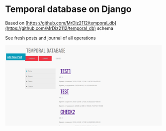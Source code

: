 # Temporal database on Django
Based on [https://github.com/MrDiz2112/temporal_db](https://github.com/MrDiz2112/temporal_db) schema

See fresh posts and journal of all operations

![Screenshot](example.png)
